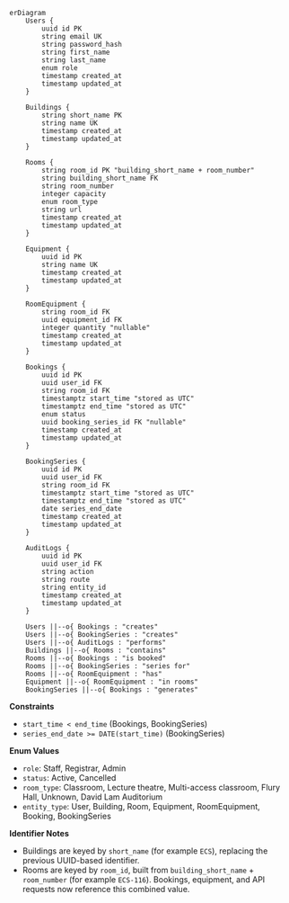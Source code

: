 ```mermaid
erDiagram
    Users {
        uuid id PK
        string email UK
        string password_hash
        string first_name
        string last_name
        enum role
        timestamp created_at
        timestamp updated_at
    }

    Buildings {
        string short_name PK
        string name UK
        timestamp created_at
        timestamp updated_at
    }

    Rooms {
        string room_id PK "building_short_name + room_number"
        string building_short_name FK
        string room_number
        integer capacity
        enum room_type
        string url
        timestamp created_at
        timestamp updated_at
    }

    Equipment {
        uuid id PK
        string name UK
        timestamp created_at
        timestamp updated_at
    }

    RoomEquipment {
        string room_id FK
        uuid equipment_id FK
        integer quantity "nullable"
        timestamp created_at
        timestamp updated_at
    }

    Bookings {
        uuid id PK
        uuid user_id FK
        string room_id FK
        timestamptz start_time "stored as UTC"
        timestamptz end_time "stored as UTC"
        enum status
        uuid booking_series_id FK "nullable"
        timestamp created_at
        timestamp updated_at
    }

    BookingSeries {
        uuid id PK
        uuid user_id FK
        string room_id FK
        timestamptz start_time "stored as UTC"
        timestamptz end_time "stored as UTC"
        date series_end_date
        timestamp created_at
        timestamp updated_at
    }

    AuditLogs {
        uuid id PK
        uuid user_id FK
        string action
        string route
        string entity_id
        timestamp created_at
        timestamp updated_at
    }

    Users ||--o{ Bookings : "creates"
    Users ||--o{ BookingSeries : "creates"
    Users ||--o{ AuditLogs : "performs"
    Buildings ||--o{ Rooms : "contains"
    Rooms ||--o{ Bookings : "is booked"
    Rooms ||--o{ BookingSeries : "series for"
    Rooms ||--o{ RoomEquipment : "has"
    Equipment ||--o{ RoomEquipment : "in rooms"
    BookingSeries ||--o{ Bookings : "generates"
```

**Constraints**
- `start_time < end_time` (Bookings, BookingSeries)
- `series_end_date >= DATE(start_time)` (BookingSeries)

**Enum Values**
- `role`: Staff, Registrar, Admin
- `status`: Active, Cancelled  
- `room_type`: Classroom, Lecture theatre, Multi-access classroom, Flury Hall, Unknown, David Lam Auditorium
- `entity_type`: User, Building, Room, Equipment, RoomEquipment, Booking, BookingSeries

**Identifier Notes**
- Buildings are keyed by `short_name` (for example `ECS`), replacing the previous UUID-based identifier.
- Rooms are keyed by `room_id`, built from `building_short_name` + `room_number` (for example `ECS-116`). Bookings, equipment, and API requests now reference this combined value.
